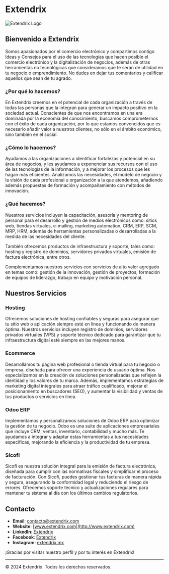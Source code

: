 # Extendrix

![Extendrix Logo](https://extendrix.com/wp-content/uploads/2020/10/logo-extendrix-main-328.png)

## Bienvenido a Extendrix

Somos apasionados por el comercio electrónico y compartimos contigo Ideas y Consejos para el uso de las tecnologías que hacen posible el comercio electrónico y la digitalización de negocios, además de otras herramientas no tecnológicas que consideramos que te serán de utilidad en tu negocio o emprendimiento. No dudes en dejar tus comentarios y calificar aquellos que sean de tu agrado.

### ¿Por qué lo hacemos?

En Extendrix creemos en el potencial de cada organización a través de todas las personas que la integran para generar un impacto positivo en la sociedad actual. Conscientes de que nos encontramos en una era dominada por la economía del conocimiento, buscamos comprometernos con el éxito de cada organización, por lo que estamos convencidos que es necesario añadir valor a nuestros clientes, no sólo en el ámbito económico, sino también en el social.

### ¿Cómo lo hacemos?

Ayudamos a las organizaciones a identificar fortalezas y potencial en su área de negocios, y les ayudamos a exponenciar sus recursos con el uso de las tecnologías de la información, y a mejorar los procesos que les hagan más eficientes. Analizamos las necesidades, el modelo de negocio y la visión de cada profesional u organización a la que atendemos, añadiendo además propuestas de formación y acompañamiento con métodos de innovación.

### ¿Qué hacemos?

Nuestros servicios incluyen la capacitación, asesoría y mentoring de personal para el desarrollo y gestión de medios electrónicos como: sitios web, tiendas virtuales, e-mailing, marketing automation, CRM, ERP, SCM, MRP, HRM, además de herramientas personalizadas o desarrolladas a la medida de las necesidades del cliente.

También ofrecemos productos de infraestructura y soporte, tales como: hosting y registro de dominios, servidores privados virtuales, emisión de factura electrónica, entre otros.

Complementamos nuestros servicios con servicios de alto valor agregado en temas como: gestión de la innovación, gestión de proyectos, formación de equipos de liderazgo, trabajo en equipo y motivación personal.

## Nuestros Servicios

### Hosting
Ofrecemos soluciones de hosting confiables y seguras para asegurar que tu sitio web o aplicación siempre esté en línea y funcionando de manera óptima. Nuestros servicios incluyen registro de dominios, servidores privados virtuales (VPS) y soporte técnico dedicado para garantizar que tu infraestructura digital esté siempre en las mejores manos.

### Ecommerce
Desarrollamos tu página web profesional o tienda virtual para tu negocio o empresa, diseñada para ofrecer una experiencia de usuario óptima. Nos especializamos en la creación de soluciones personalizadas que reflejen la identidad y los valores de tu marca. Además, implementamos estrategias de marketing digital integrales para atraer tráfico cualificado, mejorar el posicionamiento en buscadores (SEO), y aumentar la visibilidad y ventas de tus productos o servicios en línea.

### Odoo ERP
Implementamos y personalizamos soluciones de Odoo ERP para optimizar la gestión de tu negocio. Odoo es una suite de aplicaciones empresariales que incluye CRM, ventas, inventario, contabilidad y mucho más. Te ayudamos a integrar y adaptar estas herramientas a tus necesidades específicas, mejorando la eficiencia y la productividad de tu empresa.

### Sicofi
Sicofi es nuestra solución integral para la emisión de factura electrónica, diseñada para cumplir con las normativas fiscales y simplificar el proceso de facturación. Con Sicofi, puedes gestionar tus facturas de manera rápida y segura, asegurando la conformidad legal y reduciendo el riesgo de errores. Ofrecemos soporte técnico y actualizaciones regulares para mantener tu sistema al día con los últimos cambios regulatorios.

<!--
## Nuestro Equipo

### David González

- **Posición**: CEO
- **Experiencia**: Más de N años en la industria tecnológica.
- **LinkedIn**: 


### Areli 

- **Posición**: 
- **Experiencia**: Más de N años en la industria tecnológica.
- **LinkedIn**: 
-->

<!--
- **Innovación**: Nos esforzamos por estar a la vanguardia de la tecnología.
- **Calidad**: Nos comprometemos a entregar productos y servicios de la más alta calidad.
- **Integridad**: Actuamos con transparencia y ética en todas nuestras interacciones.
- **Colaboración**: Creemos en el poder del trabajo en equipo y la colaboración.
-->

<!--
## Proyectos Destacados

### [Proyecto 1](url_del_proyecto_1)
Descripción breve del proyecto 1.

### [Proyecto 2](url_del_proyecto_2)
Descripción breve del proyecto 2.

### [Proyecto 3](url_del_proyecto_3)
Descripción breve del proyecto 3.
-->
## Contacto

- **Email**: contacto@extendrix.com
- **Website**: [www.extendrix.com](http://www.extendrix.com)
- **LinkedIn**: [Extendrix](https://www.linkedin.com/company/extendrix/)
- **Facebook**: [Extendrix](https://www.facebook.com/Extendrix)
- **Instagram**: [extendrix.mx](https://www.instagram.com/extendrix.mx/)

¡Gracias por visitar nuestro perfil y por tu interés en Extendrix!

---

© 2024 Extendrix. Todos los derechos reservados.
